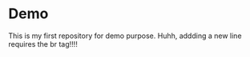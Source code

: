 # Demo
This is my first repository for demo purpose.
Huhh, addding a new line requires the br tag!!!!
